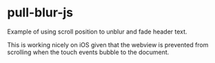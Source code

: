 pull-blur-js
============

Example of using scroll position to unblur and fade header text.

This is working nicely on iOS given that the webview is prevented from scrolling when the touch events bubble to the document.
